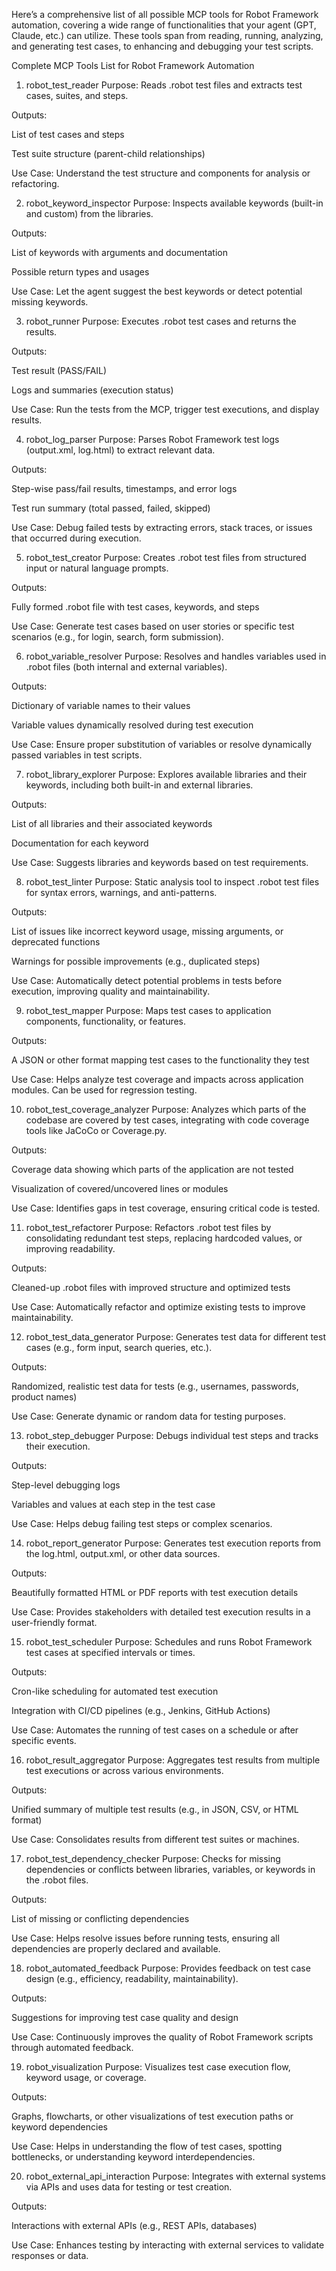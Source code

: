 Here’s a comprehensive list of all possible MCP tools for Robot Framework automation, covering a wide range of functionalities that your agent (GPT, Claude, etc.) can utilize. These tools span from reading, running, analyzing, and generating test cases, to enhancing and debugging your test scripts.

Complete MCP Tools List for Robot Framework Automation
1. robot_test_reader
Purpose: Reads .robot test files and extracts test cases, suites, and steps.

Outputs:

List of test cases and steps

Test suite structure (parent-child relationships)

Use Case: Understand the test structure and components for analysis or refactoring.

2. robot_keyword_inspector
Purpose: Inspects available keywords (built-in and custom) from the libraries.

Outputs:

List of keywords with arguments and documentation

Possible return types and usages

Use Case: Let the agent suggest the best keywords or detect potential missing keywords.

3. robot_runner
Purpose: Executes .robot test cases and returns the results.

Outputs:

Test result (PASS/FAIL)

Logs and summaries (execution status)

Use Case: Run the tests from the MCP, trigger test executions, and display results.

4. robot_log_parser
Purpose: Parses Robot Framework test logs (output.xml, log.html) to extract relevant data.

Outputs:

Step-wise pass/fail results, timestamps, and error logs

Test run summary (total passed, failed, skipped)

Use Case: Debug failed tests by extracting errors, stack traces, or issues that occurred during execution.

5. robot_test_creator
Purpose: Creates .robot test files from structured input or natural language prompts.

Outputs:

Fully formed .robot file with test cases, keywords, and steps

Use Case: Generate test cases based on user stories or specific test scenarios (e.g., for login, search, form submission).

6. robot_variable_resolver
Purpose: Resolves and handles variables used in .robot files (both internal and external variables).

Outputs:

Dictionary of variable names to their values

Variable values dynamically resolved during test execution

Use Case: Ensure proper substitution of variables or resolve dynamically passed variables in test scripts.

7. robot_library_explorer
Purpose: Explores available libraries and their keywords, including both built-in and external libraries.

Outputs:

List of all libraries and their associated keywords

Documentation for each keyword

Use Case: Suggests libraries and keywords based on test requirements.

8. robot_test_linter
Purpose: Static analysis tool to inspect .robot test files for syntax errors, warnings, and anti-patterns.

Outputs:

List of issues like incorrect keyword usage, missing arguments, or deprecated functions

Warnings for possible improvements (e.g., duplicated steps)

Use Case: Automatically detect potential problems in tests before execution, improving quality and maintainability.

9. robot_test_mapper
Purpose: Maps test cases to application components, functionality, or features.

Outputs:

A JSON or other format mapping test cases to the functionality they test

Use Case: Helps analyze test coverage and impacts across application modules. Can be used for regression testing.

10. robot_test_coverage_analyzer
Purpose: Analyzes which parts of the codebase are covered by test cases, integrating with code coverage tools like JaCoCo or Coverage.py.

Outputs:

Coverage data showing which parts of the application are not tested

Visualization of covered/uncovered lines or modules

Use Case: Identifies gaps in test coverage, ensuring critical code is tested.

11. robot_test_refactorer
Purpose: Refactors .robot test files by consolidating redundant test steps, replacing hardcoded values, or improving readability.

Outputs:

Cleaned-up .robot files with improved structure and optimized tests

Use Case: Automatically refactor and optimize existing tests to improve maintainability.

12. robot_test_data_generator
Purpose: Generates test data for different test cases (e.g., form input, search queries, etc.).

Outputs:

Randomized, realistic test data for tests (e.g., usernames, passwords, product names)

Use Case: Generate dynamic or random data for testing purposes.

13. robot_step_debugger
Purpose: Debugs individual test steps and tracks their execution.

Outputs:

Step-level debugging logs

Variables and values at each step in the test case

Use Case: Helps debug failing test steps or complex scenarios.

14. robot_report_generator
Purpose: Generates test execution reports from the log.html, output.xml, or other data sources.

Outputs:

Beautifully formatted HTML or PDF reports with test execution details

Use Case: Provides stakeholders with detailed test execution results in a user-friendly format.

15. robot_test_scheduler
Purpose: Schedules and runs Robot Framework test cases at specified intervals or times.

Outputs:

Cron-like scheduling for automated test execution

Integration with CI/CD pipelines (e.g., Jenkins, GitHub Actions)

Use Case: Automates the running of test cases on a schedule or after specific events.

16. robot_result_aggregator
Purpose: Aggregates test results from multiple test executions or across various environments.

Outputs:

Unified summary of multiple test results (e.g., in JSON, CSV, or HTML format)

Use Case: Consolidates results from different test suites or machines.

17. robot_test_dependency_checker
Purpose: Checks for missing dependencies or conflicts between libraries, variables, or keywords in the .robot files.

Outputs:

List of missing or conflicting dependencies

Use Case: Helps resolve issues before running tests, ensuring all dependencies are properly declared and available.

18. robot_automated_feedback
Purpose: Provides feedback on test case design (e.g., efficiency, readability, maintainability).

Outputs:

Suggestions for improving test case quality and design

Use Case: Continuously improves the quality of Robot Framework scripts through automated feedback.

19. robot_visualization
Purpose: Visualizes test case execution flow, keyword usage, or coverage.

Outputs:

Graphs, flowcharts, or other visualizations of test execution paths or keyword dependencies

Use Case: Helps in understanding the flow of test cases, spotting bottlenecks, or understanding keyword interdependencies.

20. robot_external_api_interaction
Purpose: Integrates with external systems via APIs and uses data for testing or test creation.

Outputs:

Interactions with external APIs (e.g., REST APIs, databases)

Use Case: Enhances testing by interacting with external services to validate responses or data.

